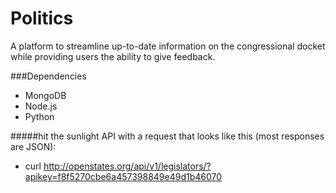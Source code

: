 # Politics
A platform to streamline up-to-date information on the congressional docket while providing users the ability to give feedback.

###Dependencies
* MongoDB
* Node.js
* Python


#####hit the sunlight API with a request that looks like this (most responses are JSON):
* curl http://openstates.org/api/v1/legislators/?apikey=f8f5270cbe6a457398849e49d1b46070

